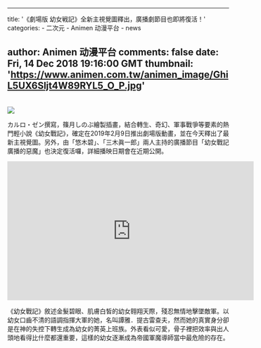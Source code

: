 
---
title: '《劇場版 幼女戦記》全新主視覺圖釋出，廣播劇節目也即將復活！'
categories: 
    - 二次元
    - Animen 动漫平台
    - news

author: Animen 动漫平台
comments: false
date: Fri, 14 Dec 2018 19:16:00 GMT
thumbnail: 'https://www.animen.com.tw/animen_image/GhiL5UX6Sljt4W89RYL5_O_P.jpg'
---

<div>   
<br><img src="https://www.animen.com.tw/animen_image/GhiL5UX6Sljt4W89RYL5_O_P.jpg" referrerpolicy="no-referrer"><br><p>カルロ・ゼン撰寫，篠月しのぶ繪製插畫，結合轉生、奇幻、軍事戰爭等要素的熱門輕小說《幼女戰記》，確定在2019年2月9日推出劇場版動畫，並在今天釋出了最新主視覺圖。另外，由「悠木碧」、「三木眞一郎」兩人主持的廣播節目「幼女戰記 廣播的惡魔」也決定復活囉，詳細播映日期會在近期公開。</p>
<iframe width="560" height="315" src="https://www.youtube.com/embed/KILjwOqvfx4" frameborder="0" allow="accelerometer; autoplay; encrypted-media; gyroscope; picture-in-picture" allowfullscreen></iframe><p>《幼女戰記》敘述金髮碧眼、肌膚白皙的幼女翱翔天際，殘忍無情地擊墜敵軍。以幼女口齒不清的語調指揮大軍的她，名叫譚雅．提古雷查夫，然而她的真實身分卻是在神的失控下轉生成為幼女的菁英上班族。外表看似可愛，骨子裡把效率與出人頭地看得比什麼都還重要，這樣的幼女逐漸成為帝國軍魔導師當中最危險的存在。</p>
  
</div>
            